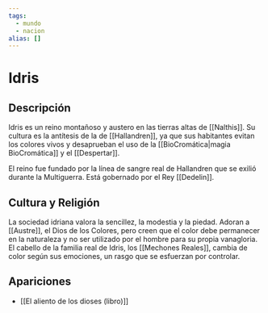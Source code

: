 ```yaml
---
tags:
  - mundo
  - nacion
alias: []
---
```


# Idris

## Descripción
Idris es un reino montañoso y austero en las tierras altas de [[Nalthis]]. Su cultura es la antítesis de la de [[Hallandren]], ya que sus habitantes evitan los colores vivos y desaprueban el uso de la [[BioCromática|magia BioCromática]] y el [[Despertar]].

El reino fue fundado por la línea de sangre real de Hallandren que se exilió durante la Multiguerra. Está gobernado por el Rey [[Dedelin]].

## Cultura y Religión
La sociedad idriana valora la sencillez, la modestia y la piedad. Adoran a [[Austre]], el Dios de los Colores, pero creen que el color debe permanecer en la naturaleza y no ser utilizado por el hombre para su propia vanagloria. El cabello de la familia real de Idris, los [[Mechones Reales]], cambia de color según sus emociones, un rasgo que se esfuerzan por controlar.

## Apariciones
* [[El aliento de los dioses (libro)]]
